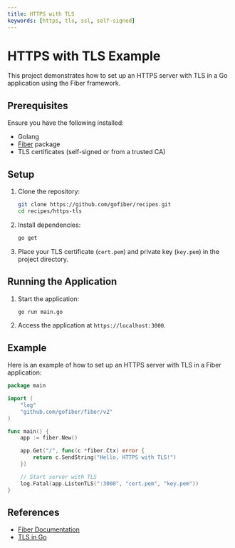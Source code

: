 ```yaml
---
title: HTTPS with TLS
keywords: [https, tls, ssl, self-signed]
---
```


# HTTPS with TLS Example

This project demonstrates how to set up an HTTPS server with TLS in a Go application using the Fiber framework.

## Prerequisites

Ensure you have the following installed:

- Golang
- [Fiber](https://github.com/gofiber/fiber) package
- TLS certificates (self-signed or from a trusted CA)

## Setup

1. Clone the repository:
    ```sh
    git clone https://github.com/gofiber/recipes.git
    cd recipes/https-tls
    ```

2. Install dependencies:
    ```sh
    go get
    ```

3. Place your TLS certificate (`cert.pem`) and private key (`key.pem`) in the project directory.

## Running the Application

1. Start the application:
    ```sh
    go run main.go
    ```

2. Access the application at `https://localhost:3000`.

## Example

Here is an example of how to set up an HTTPS server with TLS in a Fiber application:

```go
package main

import (
    "log"
    "github.com/gofiber/fiber/v2"
)

func main() {
    app := fiber.New()

    app.Get("/", func(c *fiber.Ctx) error {
        return c.SendString("Hello, HTTPS with TLS!")
    })

    // Start server with TLS
    log.Fatal(app.ListenTLS(":3000", "cert.pem", "key.pem"))
}
```

## References

- [Fiber Documentation](https://docs.gofiber.io)
- [TLS in Go](https://golang.org/pkg/crypto/tls/)
